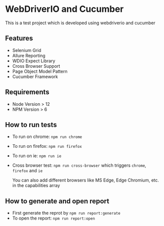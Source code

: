# WebDriverIO and Cucumber

This is a test project which is developed using webdriverio and cucumber

## Features
- Selenium Grid
- Allure Reporting
- WDIO Expect Library
- Cross Browser Support
- Page Object Model Pattern
- Cucumber Framework

## Requirements
- Node Version > 12
- NPM Version > 6

## How to run tests
- To run on chrome: ```npm run chrome```
- To run on firefox: ```npm run firefox```
- To run on ie: ```npm run ie```
- Cross browser test: ```npm run cross-browser``` which triggers `chrome`, `firefox` and `ie`

    You can also add different browsers like MS Edge, Edge Chromium, etc. in the capabilities array

## How to generate and open report
- First generate the reprot by ```npm run report:generate```
- To open the report: ```npm run report:open```